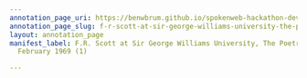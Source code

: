 ```yaml
---
annotation_page_uri: https://benwbrum.github.io/spokenweb-hackathon-development-noterms/annotations/f-r-scott-at-sir-george-williams-university-the-poetry-series-22-february-1969-1--canvas-1-toc.json
annotation_page_slug: f-r-scott-at-sir-george-williams-university-the-poetry-series-22-february-1969-1--canvas-1-toc
layout: annotation_page
manifest_label: F.R. Scott at Sir George Williams University, The Poetry Series, 22
  February 1969 (1)

---
```

